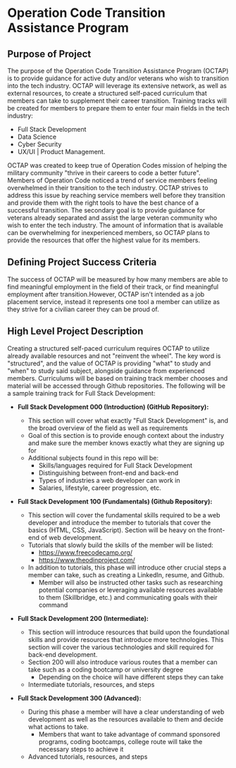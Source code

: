 # Operation Code Transition Assistance Program

## Purpose of Project
The purpose of the Operation Code Transition Assistance Program (OCTAP) is to provide guidance for active duty and/or veterans who wish to transition into the tech industry. OCTAP will leverage its extensive network, as well as external resources, to create a structured self-paced curriculum that members can take to supplement their career transition. Training tracks will be created for members to prepare them to enter four main fields in the tech industry: 
- Full Stack Development
- Data Science
- Cyber Security 
- UX/UI | Product Management.

OCTAP was created to keep true of Operation Codes mission of helping the military community "thrive in their careers to code a better future". Members of Operation Code noticed a trend of service members feeling overwhelmed in their transition to the tech industry. OCTAP strives to address this issue by reaching service members well before they transition and provide them with the right tools to have the best chance of a successful transition. The secondary goal is to provide guidance for veterans already separated and assist the large veteran community who wish to enter the tech industry. The amount of information that is available can be overwhelming for inexperienced members, so OCTAP plans to provide the resources that offer the highest value for its members. 

## Defining Project Success Criteria
The success of OCTAP will be measured by how many members are able to find meaningful employment in the field of their track, or find meaningful employment after transition.However, OCTAP isn't intended as a job placement service, instead it represents one tool a member can utilize as they strive for a civilian career they can be proud of. 

## High Level Project Description
Creating a structured self-paced curriculum requires OCTAP to utilize already available resources and not "reinvent the wheel". The key word is "structured", and the value of OCTAP is providing "what" to study and "when" to study said subject, alongside guidance from experienced members. Curriculums will be based on training track member chooses and material will be accessed through Github repositories. The following will be a sample training track for Full Stack Development:
- **Full Stack Development 000 (Introduction) (GitHub Repository):**
  - This section will cover what exactly "Full Stack Development" is, and the broad overview of the field as well as requirements
  - Goal of this section is to provide enough context about the industry and make sure the member knows exactly what they are signing up for
  - Additional subjects found in this repo will be:
    - Skills/languages required for Full Stack Development
    - Distinguishing between front-end and back-end
    - Types of industries a web developer can work in 
    - Salaries, lifestyle, career progression, etc. 

- **Full Stack Development 100 (Fundamentals) (Github Repository):**
  - This section will cover the fundamental skills required to be a web developer and introduce the member to tutorials that cover the basics (HTML, CSS, JavaScript). Section will be heavy on the front-end of web development.
  - Tutorials that slowly build the skills of the member will be listed: 
    - https://www.freecodecamp.org/
    - https://www.theodinproject.com/
  - In addition to tutorials, this phase will introduce other crucial steps a member can take, such as creating a LinkedIn, resume, and Github. 
    - Member will also be instructed other tasks such as researching potential companies or leveraging available resources available to them (Skillbridge, etc.) and communicating goals with their command

- **Full Stack Development 200 (Intermediate):**
  - This section will introduce resources that build upon the foundational skills and provide resources that introduce more technologies. This section will cover the various technologies and skill required for back-end development. 
  - Section 200 will also introduce various routes that a member can take such as a coding bootcamp or university degree 
    - Depending on the choice will have different steps they can take
  - Intermediate tutorials, resources, and steps

- **Full Stack Development 300 (Advanced):** 
  - During this phase a member will have a clear understanding of web development as well as the resources available to them and decide what actions to take. 
    - Members that want to take advantage of command sponsored programs, coding bootcamps, college route will take the necessary steps to achieve it
  - Advanced tutorials, resources, and steps
